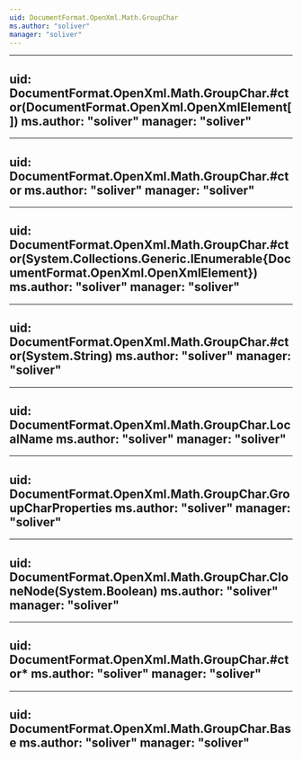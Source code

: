 ```yaml
---
uid: DocumentFormat.OpenXml.Math.GroupChar
ms.author: "soliver"
manager: "soliver"
---
```


---
uid: DocumentFormat.OpenXml.Math.GroupChar.#ctor(DocumentFormat.OpenXml.OpenXmlElement[])
ms.author: "soliver"
manager: "soliver"
---

---
uid: DocumentFormat.OpenXml.Math.GroupChar.#ctor
ms.author: "soliver"
manager: "soliver"
---

---
uid: DocumentFormat.OpenXml.Math.GroupChar.#ctor(System.Collections.Generic.IEnumerable{DocumentFormat.OpenXml.OpenXmlElement})
ms.author: "soliver"
manager: "soliver"
---

---
uid: DocumentFormat.OpenXml.Math.GroupChar.#ctor(System.String)
ms.author: "soliver"
manager: "soliver"
---

---
uid: DocumentFormat.OpenXml.Math.GroupChar.LocalName
ms.author: "soliver"
manager: "soliver"
---

---
uid: DocumentFormat.OpenXml.Math.GroupChar.GroupCharProperties
ms.author: "soliver"
manager: "soliver"
---

---
uid: DocumentFormat.OpenXml.Math.GroupChar.CloneNode(System.Boolean)
ms.author: "soliver"
manager: "soliver"
---

---
uid: DocumentFormat.OpenXml.Math.GroupChar.#ctor*
ms.author: "soliver"
manager: "soliver"
---

---
uid: DocumentFormat.OpenXml.Math.GroupChar.Base
ms.author: "soliver"
manager: "soliver"
---
